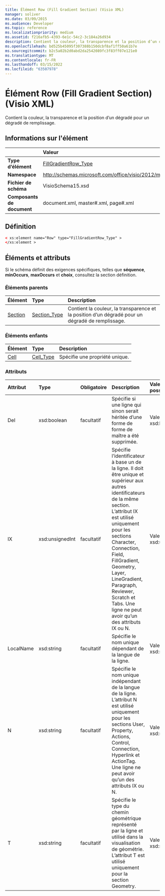 ```yaml
---
title: Élément Row (Fill Gradient Section) (Visio XML)
manager: soliver
ms.date: 03/09/2015
ms.audience: Developer
ms.topic: reference
ms.localizationpriority: medium
ms.assetid: f216afb5-4393-6e1c-54c2-3c184a26d934
description: Contient la couleur, la transparence et la position d’un dégradé pour un dégradé de remplissage.
ms.openlocfilehash: bd525b45095f307388b150dcbf8af1ff50a61b7e
ms.sourcegitcommit: b2c5a02b2d0abd2da2542089fc3f83ff07e121e0
ms.translationtype: MT
ms.contentlocale: fr-FR
ms.lasthandoff: 03/15/2022
ms.locfileid: "63507978"
---
```

# <a name="row-element-fill-gradient-section-visio-xml"></a>Élément Row (Fill Gradient Section) (Visio XML)

Contient la couleur, la transparence et la position d’un dégradé pour un dégradé de remplissage.
  
## <a name="element-information"></a>Informations sur l'élément

||Valeur |
|:-----|:-----|
|**Type d’élément** <br/> |[FillGradientRow_Type](fillgradientrow_type-complextypevisio-xml.md) <br/> |
|**Namespace** <br/> |http://schemas.microsoft.com/office/visio/2012/main  <br/> |
|**Fichier de schéma** <br/> |VisioSchema15.xsd  <br/> |
|**Composants de document** <br/> |document.xml, master#.xml, page#.xml  <br/> |
   
## <a name="definition"></a>Définition

```XML
< xs:element name="Row" type="FillGradientRow_Type" >
</xs:element >
```

## <a name="elements-and-attributes"></a>Éléments et attributs

Si le schéma définit des exigences spécifiques, telles que **séquence**, **minOccurs**, **maxOccurs** et **choix**, consultez la section définition. 
  
### <a name="parent-elements"></a>Éléments parents

|**Élément**|**Type**|**Description**|
|:-----|:-----|:-----|
|[Section](section-element-sheet_type-complextypevisio-xml.md) <br/> |[Section_Type](section_type-complextypevisio-xml.md) <br/> |Contient la couleur, la transparence et la position d’un dégradé pour un dégradé de remplissage. |
   
### <a name="child-elements"></a>Éléments enfants

|**Élément**|**Type**|**Description**|
|:-----|:-----|:-----|
|[Cell](cell-element-fill-gradient-sectionvisio-xml.md) <br/> |[Cell_Type](cell_type-complextypevisio-xml.md) <br/> |Spécifie une propriété unique. |
   
### <a name="attributes"></a>Attributs

|**Attribut**|**Type**|**Obligatoire**|**Description**|**Valeurs possibles**|
|:-----|:-----|:-----|:-----|:-----|
|Del  <br/> |xsd:boolean  <br/> |facultatif  <br/> |Spécifie si une ligne qui sinon serait héritée d’une forme de forme de maître a été supprimée. |Valeurs du type xsd:boolean. |
|IX  <br/> |xsd:unsignedInt  <br/> |facultatif  <br/> |Spécifie l’identificateur à base un de la ligne. Il doit être unique et supérieur aux autres identificateurs de la même section. L’attribut IX est utilisé uniquement pour les sections Character, Connection, Field, FillGradient, Geometry, Layer, LineGradient, Paragraph, Reviewer, Scratch et Tabs. Une ligne ne peut avoir qu’un des attributs IX ou N. |Valeurs du type xsd:unsignedInt. |
|LocalName  <br/> |xsd:string  <br/> |facultatif  <br/> |Spécifie le nom unique dépendant de la langue de la ligne. |Valeurs du type xsd:string. |
|N  <br/> |xsd:string  <br/> |facultatif  <br/> |Spécifie le nom unique indépendant de la langue de la ligne. L’attribut N est utilisé uniquement pour les sections User, Property, Actions, Control, Connection, Hyperlink et ActionTag. Une ligne ne peut avoir qu’un des attributs IX ou N. |Valeurs du type xsd:string. |
|T  <br/> |xsd:string  <br/> |facultatif  <br/> |Spécifie le type du chemin géométrique représenté par la ligne et utilisé dans la visualisation de géométrie. L’attribut T est utilisé uniquement pour la section Geometry. |Valeurs du type xsd:string. |
   

